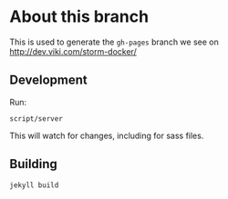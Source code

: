 About this branch
=================

This is used to generate the `gh-pages` branch we see on
http://dev.viki.com/storm-docker/

## Development

Run:

    script/server

This will watch for changes, including for sass files.

## Building

    jekyll build
